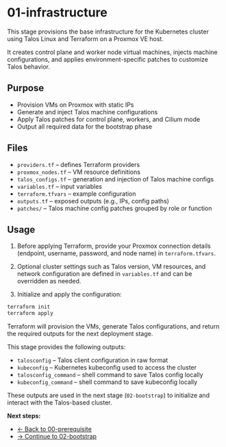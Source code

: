 # 01-infrastructure

This stage provisions the base infrastructure for the Kubernetes cluster using Talos Linux and Terraform on a Proxmox VE host.

It creates control plane and worker node virtual machines, injects machine configurations, and applies environment-specific patches to customize Talos behavior.

## Purpose

* Provision VMs on Proxmox with static IPs
* Generate and inject Talos machine configurations
* Apply Talos patches for control plane, workers, and Cilium mode
* Output all required data for the bootstrap phase

## Files

* `providers.tf` – defines Terraform providers
* `proxmox_nodes.tf` – VM resource definitions
* `talos_configs.tf` – generation and injection of Talos machine configs
* `variables.tf` – input variables
* `terraform.tfvars` – example configuration
* `outputs.tf` – exposed outputs (e.g., IPs, config paths)
* `patches/` – Talos machine config patches grouped by role or function

## Usage

1. Before applying Terraform, provide your Proxmox connection details (endpoint, username, password, and node name) in `terraform.tfvars`.

2. Optional cluster settings such as Talos version, VM resources, and network configuration are defined in `variables.tf` and can be overridden as needed.

3. Initialize and apply the configuration:

```bash
terraform init
terraform apply
```

Terraform will provision the VMs, generate Talos configurations, and return the required outputs for the next deployment stage.

This stage provides the following outputs:

* `talosconfig` – Talos client configuration in raw format
* `kubeconfig` – Kubernetes kubeconfig used to access the cluster
* `talosconfig_command` – shell command to save Talos config locally
* `kubeconfig_command` – shell command to save kubeconfig locally

These outputs are used in the next stage (`02-bootstrap`) to initialize and interact with the Talos-based cluster.

**Next steps:**

* [← Back to 00-prerequisite](../00-prerequisite/README.md)
* [→ Continue to 02-bootstrap](../02-bootstrap/README.md)
